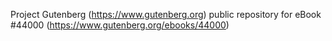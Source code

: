 Project Gutenberg (https://www.gutenberg.org) public repository for eBook #44000 (https://www.gutenberg.org/ebooks/44000)
